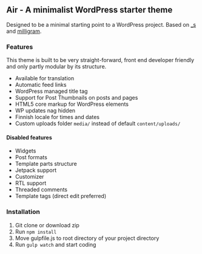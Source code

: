 ## Air - A minimalist WordPress starter theme

Designed to be a minimal starting point to a WordPress project.
Based on [_s]("https://github.com/automattic/_s") and [milligram]("https://github.com/milligram/milligram").

### Features

This theme is built to be very straight-forward, front end developer friendly and only partly modular by its structure.

- Available for translation
- Automatic feed links
- WordPress managed title tag
- Support for Post Thumbnails on posts and pages
- HTML5 core markup for WordPress elements
- WP updates nag hidden
- Finnish locale for times and dates
- Custom uploads folder `media/` instead of default `content/uploads/`

#### Disabled features

- Widgets
- Post formats
- Template parts structure
- Jetpack support
- Customizer
- RTL support
- Threaded comments
- Template tags (direct edit preferred)

### Installation

1. Git clone or download zip
2. Run `npm install`
3. Move gulpfile.js to root directory of your project directory
4. Run `gulp watch` and start coding
